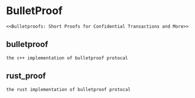 # BulletProof

    <<Bulletproofs: Short Proofs for Confidential Transactions and More>>

## bulletproof

    the c++ implementation of bulletproof protocal

## rust\_proof

    the rust implementation of bulletproof protocal


